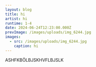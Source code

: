 ```yaml
---
layout: blog
title: hi
artist: hi
runtime: 1-4
date: 2024-06-24T12:23:00.000Z
prevImage: /images/uploads/img_6244.jpg
images:
  - src: /images/uploads/img_6244.jpg
    caption: hi
---
```

ASHFKBÖLBJSKHVFLBJSLK
